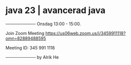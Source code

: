 # java 23 | avancerad java


──────────
Onsdag 13:00 - 15:00.

Join Zoom Meeting
https://us06web.zoom.us/j/3459911118?omn=82889488595

Meeting ID: 345 991 1118


──────────
by Alrik He
